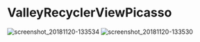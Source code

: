 # ValleyRecyclerViewPicasso


![screenshot_20181120-133534](https://user-images.githubusercontent.com/39487731/49110693-d6f1ff00-f296-11e8-8b9a-5f3131ad48fe.png)
![screenshot_20181120-133530](https://user-images.githubusercontent.com/39487731/49110716-e5401b00-f296-11e8-82da-6fe7a1ebde27.png)
